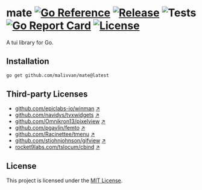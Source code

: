 # mate [![Go Reference](https://pkg.go.dev/badge/github.com/malivvan/mate.svg)](https://pkg.go.dev/github.com/malivvan/mate) [![Release](https://img.shields.io/github/v/release/malivvan/mate.svg?sort=semver)](https://github.com/malivvan/mate/releases/latest) ![Tests](https://img.shields.io/github/actions/workflow/status/malivvan/mate/test.yml?label=tests) [![Go Report Card](https://goreportcard.com/badge/github.com/malivvan/mate)](https://goreportcard.com/report/github.com/malivvan/mate) [![License](https://img.shields.io/badge/license-MIT-blue.svg)](LICENSE)
A tui library for Go.

## Installation

```sh
go get github.com/malivvan/mate@latest
```

## Third-party Licenses
- [github.com/epiclabs-io/winman](https://github.com/epiclabs-io/winman) [↗](_licenses/github.com_epiclabs-io_winman.txt)
- [github.com/navidys/tvxwidgets](https://github.com/navidys/tvxwidgets) [↗](_licenses/github.com_navidys_tvxwidgets.txt)
- [github.com/Omnikron13/pixelview](https://github.com/Omnikron13/pixelview) [↗](_licenses/github.com_Omnikron13_pixelview.txt)
- [github.com/pgavlin/femto](https://github.com/pgavlin/femto) [↗](_licenses/github.com_pgavlin_femto.txt)
- [github.com/Racinettee/tmenu](https://github.com/Racinettee/tmenu) [↗](_licenses/github.com_Racinettee_tmenu.txt)
- [github.com/stjohnjohnson/gifview](https://github.com/stjohnjohnson/gifview) [↗](_licenses/github.com_stjohnjohnson_gifview.txt)
- [rocket9labs.com/tslocum/cbind](https://rocket9labs.com/tslocum/cbind) [↗](_licenses/rocket9labs.com_tslocum_cbind.txt)

## License
This project is licensed under the [MIT License](LICENSE).